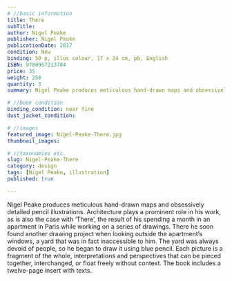 ```yaml
---
# //basic information
title: There
subTitle:
author: Nigel Peake
publisher: Nigel Peake
publicationDate: 2017
condition: New
binding: 50 p, illus colour, 17 x 24 cm, pb, English
ISBN: 9780957213784
price: 35
weight: 250
quantity: 3
summary: Nigel Peake produces meticulous hand-drawn maps and obsessively detailed pencil illustrations. Architecture plays a prominent role in his work, as is also the case with ‘There’, the result of his spending a month in an apartment in Paris while working on a series of drawings.

# //book condition
binding_condition: near fine
dust_jacket_condition:

# //images
featured_image: Nigel-Peake-There.jpg
thumbnail_images:

# //taxonomies etc.
slug: Nigel-Peake-There
category: design
tags: [Nigel Peake, illustration]
published: true

---
```



Nigel Peake produces meticulous hand-drawn maps and obsessively detailed pencil illustrations. Architecture plays a prominent role in his work, as is also the case with ‘There’, the result of his spending a month in an apartment in Paris while working on a series of drawings. There he soon found another drawing project when looking outside the apartment’s windows, a yard that was in fact inaccessible to him. The yard was always devoid of people, so he began to draw it using blue pencil. Each picture is a fragment of the whole, interpretations and perspectives that can be pieced together, interchanged, or float freely without context. The book includes a twelve-page insert with texts.<br>